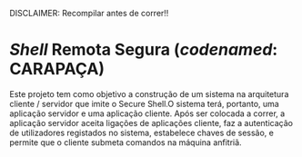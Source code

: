 DISCLAIMER: Recompilar antes de correr!!

# _Shell_ Remota Segura (_codenamed_: CARAPAÇA)
Este projeto tem como objetivo a construção de um sistema na arquitetura cliente / servidor que imite o Secure Shell.O sistema terá, portanto, uma aplicação servidor e uma aplicação
cliente. Após ser colocada a correr, a aplicação servidor aceita ligações de aplicações
cliente, faz a autenticação de utilizadores registados no sistema, estabelece chaves de
sessão, e permite que o cliente submeta comandos na máquina anfitriã.
